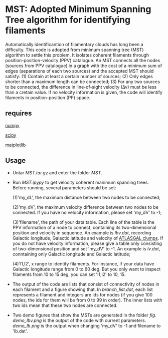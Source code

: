 # MST: Adopted Minimum Spanning Tree algorithm for identifying filaments
Automatically identificantion of filamentary clouds has long been a difficulty. This code is adopted from minimum spanning tree (MST) algorithm to settle this problem. It isolates coherent filaments through position-position-velocity (PPV) catalogue. An MST connects all the nodes (sources from PPV catalogue) in a graph with the cost of a minimum sum of edges (separations of each two sources) and the accepted MST should satisfy: (1) Contain at least a certain number of  sources; (2)  Only edges shorter than a maximum length can be connected; (3) For any two sources to be connected, the difference in line-of-sight velocity (∆v) must be less than  a cretain value. If no velocity information is given, the code will identify filaments in position-position (PP) space.
## requires
[numpy](https://numpy.org/)

[scipy](https://www.scipy.org/)

[matplotlib](https://matplotlib.org/)

## Usage
* Untar *MST.tar.gz* and enter the folder *MST*.
* Run *MST.ipypy* to get velocity coherent manimum spanning trees. Before running, several parameters should be set:

    (1)'my_dL', the maximum distance between two nodes to be connected;

   (2)'my_dV', the maximum velocity difference between two nodes to be connected. If you have no velocity information, please set 'my_dV' to -1;

   (3)'filename', the path of your data table. Each line of the table is the PPV information of a node to connect, containing its two-dimensional position and velocity in sequence. An example is *lbv.dat*, recording Galactic longitude, Galactic latitude and velocity of [ATLASGAL clumps](https://academic.oup.com/mnras/article-abstract/473/1/1059/4107114). If you do not have velocity information, please give a table only consisting of two-dimensional position and set 'my_dV' to -1. An example is *lv.dat*, conntaining only Galactic longitude and Galactic latitude;
 
   (4)'l1,l2', x range to identify filaments. For instance, if your data have Galactic longitude range from 0 to 60 deg. But you only want to inspect filaments from 10 to 15 deg, you can set 'l1,l2' to 10, 15.
* The output of the code are lists that consist of connectivity of nodes in each filament and a figure showing that. In *branch_list.dat*, each list represents a filament and integers are ids for nodes (if you give 100 nodes, the ids for them will be from 0 to 99 in order). The inner lists with two ids mean that these two nodes are connected.
* Two demo figures that show the MSTs are generated in the folder *fig*. *demo_lbv.png* is the output of the code with current parameters. *demo_lb.png* is the output when changing 'my_dV' to -1 and filename to 'lb.dat'.

